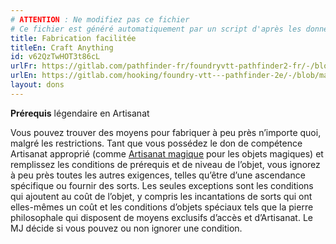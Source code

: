 ```yaml
---
# ATTENTION : Ne modifiez pas ce fichier
# Ce fichier est généré automatiquement par un script d'après les données du module Foundry VTT officiel et de sa traduction
title: Fabrication facilitée
titleEn: Craft Anything
id: v62QzTwHOT3t86cL
urlFr: https://gitlab.com/pathfinder-fr/foundryvtt-pathfinder2-fr/-/blob/master/data/feats/v62QzTwHOT3t86cL.htm
urlEn: https://gitlab.com/hooking/foundry-vtt---pathfinder-2e/-/blob/master/packs/data/feats.db/craft-anything.json
layout: dons
---
```

**Prérequis** légendaire en Artisanat

Vous pouvez trouver des moyens pour fabriquer à peu près n’importe quoi, malgré les restrictions. Tant que vous possédez le don de compétence Artisanat approprié (comme [Artisanat magique](artisanat-magique.html) pour les objets magiques) et remplissez les conditions de prérequis et de niveau de l’objet, vous ignorez à peu près toutes les autres exigences, telles qu’être d’une ascendance spécifique ou fournir des sorts. Les seules exceptions sont les conditions qui ajoutent au coût de l’objet, y compris les incantations de sorts qui ont elles-mêmes un coût et les conditions d’objets spéciaux tels que la pierre philosophale qui disposent de moyens exclusifs d’accès et d’Artisanat. Le MJ décide si vous pouvez ou non ignorer une condition.
